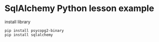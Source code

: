 # SqlAlchemy Python lesson example 
 
install library 
 
```
pip install psycopg2-binary
pip install sqlalchemy 
``` 
 
